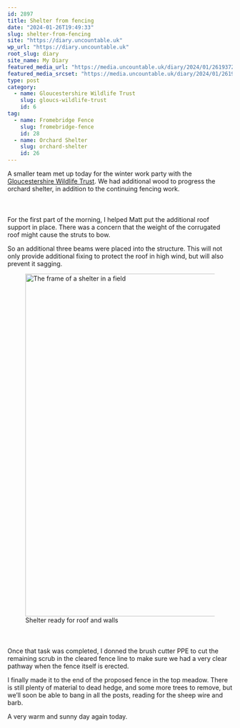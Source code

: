 ```yaml
---
id: 2897
title: Shelter from fencing
date: "2024-01-26T19:49:33"
slug: shelter-from-fencing
site: "https://diary.uncountable.uk"
wp_url: "https://diary.uncountable.uk"
root_slug: diary
site_name: My Diary
featured_media_url: "https://media.uncountable.uk/diary/2024/01/26193727/IMG20240126101734.webp"
featured_media_srcset: "https://media.uncountable.uk/diary/2024/01/26193727/IMG20240126101734-300x225.webp 300w, https://media.uncountable.uk/diary/2024/01/26193727/IMG20240126101734-1024x768.webp 1024w, https://media.uncountable.uk/diary/2024/01/26193727/IMG20240126101734-150x150.webp 150w, https://media.uncountable.uk/diary/2024/01/26193727/IMG20240126101734-640x480.webp 640w, https://media.uncountable.uk/diary/2024/01/26193727/IMG20240126101734.webp 2000w"
type: post
category:
  - name: Gloucestershire Wildlife Trust
    slug: gloucs-wildlife-trust
    id: 6
tag:
  - name: Fromebridge Fence
    slug: fromebridge-fence
    id: 28
  - name: Orchard Shelter
    slug: orchard-shelter
    id: 26
---
```



<p>A smaller team met up today for the winter work party with the <a href="https://www.gloucestershirewildlifetrust.co.uk/volunteer">Gloucestershire Wildlife Trust</a>.  We had additional wood to progress the orchard shelter, in addition to the continuing fencing work.</p>


<style>.kb-row-layout-id2897_15e1eb-44 > .kt-row-column-wrap{align-content:start;}:where(.kb-row-layout-id2897_15e1eb-44 > .kt-row-column-wrap) > .wp-block-kadence-column{justify-content:start;}.kb-row-layout-id2897_15e1eb-44 > .kt-row-column-wrap{column-gap:var(--global-kb-gap-md, 2rem);row-gap:var(--global-kb-gap-md, 2rem);padding-top:var(--global-kb-spacing-sm, 1.5rem);padding-bottom:var(--global-kb-spacing-sm, 1.5rem);grid-template-columns:repeat(2, minmax(0, 1fr));}.kb-row-layout-id2897_15e1eb-44 > .kt-row-layout-overlay{opacity:0.30;}@media all and (max-width: 1024px){.kb-row-layout-id2897_15e1eb-44 > .kt-row-column-wrap{grid-template-columns:repeat(2, minmax(0, 1fr));}}@media all and (max-width: 767px){.kb-row-layout-id2897_15e1eb-44 > .kt-row-column-wrap{grid-template-columns:minmax(0, 1fr);}.kb-row-layout-id2897_15e1eb-44 > .kt-row-column-wrap > .wp-block-kadence-column:nth-of-type(1){order:2;}.kb-row-layout-id2897_15e1eb-44 > .kt-row-column-wrap > .wp-block-kadence-column:nth-of-type(2){order:1;}.kb-row-layout-id2897_15e1eb-44 > .kt-row-column-wrap > .wp-block-kadence-column:nth-of-type(3){order:12;}.kb-row-layout-id2897_15e1eb-44 > .kt-row-column-wrap > .wp-block-kadence-column:nth-of-type(4){order:11;}.kb-row-layout-id2897_15e1eb-44 > .kt-row-column-wrap > .wp-block-kadence-column:nth-of-type(5){order:22;}.kb-row-layout-id2897_15e1eb-44 > .kt-row-column-wrap > .wp-block-kadence-column:nth-of-type(6){order:21;}.kb-row-layout-id2897_15e1eb-44 > .kt-row-column-wrap > .wp-block-kadence-column:nth-of-type(7){order:32;}.kb-row-layout-id2897_15e1eb-44 > .kt-row-column-wrap > .wp-block-kadence-column:nth-of-type(8){order:31;}}</style><div class="kb-row-layout-wrap kb-row-layout-id2897_15e1eb-44 alignnone wp-block-kadence-rowlayout"><div class="kt-row-column-wrap kt-has-2-columns kt-row-layout-equal kt-tab-layout-inherit kt-mobile-layout-row kt-row-valign-top">
<style>.kadence-column2897_491dbb-13 > .kt-inside-inner-col,.kadence-column2897_491dbb-13 > .kt-inside-inner-col:before{border-top-left-radius:0px;border-top-right-radius:0px;border-bottom-right-radius:0px;border-bottom-left-radius:0px;}.kadence-column2897_491dbb-13 > .kt-inside-inner-col{column-gap:var(--global-kb-gap-sm, 1rem);}.kadence-column2897_491dbb-13 > .kt-inside-inner-col{flex-direction:column;}.kadence-column2897_491dbb-13 > .kt-inside-inner-col > .aligncenter{width:100%;}.kadence-column2897_491dbb-13 > .kt-inside-inner-col:before{opacity:0.3;}.kadence-column2897_491dbb-13{position:relative;}@media all and (max-width: 1024px){.kadence-column2897_491dbb-13 > .kt-inside-inner-col{flex-direction:column;justify-content:center;}}@media all and (max-width: 767px){.kadence-column2897_491dbb-13 > .kt-inside-inner-col{flex-direction:column;justify-content:center;}}</style>
<div class="wp-block-kadence-column kadence-column2897_491dbb-13"><div class="kt-inside-inner-col">
<p>For the first part of the morning, I helped Matt put the additional roof support in place.  There was a concern that the weight of the corrugated roof might cause the struts to bow.  </p>



<p>So an additional three beams were placed into the structure.  This will not only provide additional fixing to protect the roof in high wind, but will also prevent it sagging.</p>
</div></div>


<style>.kadence-column2897_27b3e1-a1 > .kt-inside-inner-col,.kadence-column2897_27b3e1-a1 > .kt-inside-inner-col:before{border-top-left-radius:0px;border-top-right-radius:0px;border-bottom-right-radius:0px;border-bottom-left-radius:0px;}.kadence-column2897_27b3e1-a1 > .kt-inside-inner-col{column-gap:var(--global-kb-gap-sm, 1rem);}.kadence-column2897_27b3e1-a1 > .kt-inside-inner-col{flex-direction:column;}.kadence-column2897_27b3e1-a1 > .kt-inside-inner-col > .aligncenter{width:100%;}.kadence-column2897_27b3e1-a1 > .kt-inside-inner-col:before{opacity:0.3;}.kadence-column2897_27b3e1-a1{position:relative;}@media all and (max-width: 1024px){.kadence-column2897_27b3e1-a1 > .kt-inside-inner-col{flex-direction:column;justify-content:center;}}@media all and (max-width: 767px){.kadence-column2897_27b3e1-a1 > .kt-inside-inner-col{flex-direction:column;justify-content:center;}}</style>
<div class="wp-block-kadence-column kadence-column2897_27b3e1-a1"><div class="kt-inside-inner-col">
<figure class="wp-block-image size-large"><img loading="lazy" decoding="async" width="1024" height="768" src="https://media.uncountable.uk/diary/2024/01/26193728/IMG20240126113047-1024x768.webp" alt="The frame of a shelter in a field" class="wp-image-2899" srcset="https://media.uncountable.uk/diary/2024/01/26193728/IMG20240126113047-1024x768.webp 1024w, https://media.uncountable.uk/diary/2024/01/26193728/IMG20240126113047-300x225.webp 300w, https://media.uncountable.uk/diary/2024/01/26193728/IMG20240126113047-640x480.webp 640w, https://media.uncountable.uk/diary/2024/01/26193728/IMG20240126113047.webp 2000w" sizes="auto, (max-width: 1024px) 100vw, 1024px" /><figcaption class="wp-element-caption">Shelter ready for roof and walls</figcaption></figure>
</div></div>

</div></div>


<p>Once that task was completed, I donned the brush cutter PPE to cut the remaining scrub in the cleared fence line to make sure we had a very clear pathway when the fence itself is erected.  </p>



<p>I finally made it to the end of the proposed fence in the top meadow.  There is still plenty of material to dead hedge, and some more trees to remove, but we&#8217;ll soon be able to bang in all the posts, reading for the sheep wire and barb.</p>



<p>A very warm and sunny day again today.</p>
